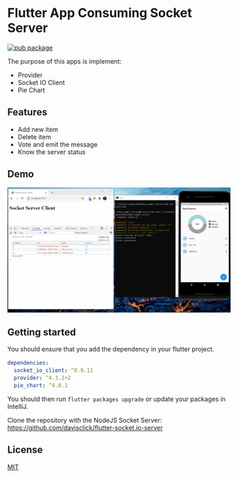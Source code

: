 # Flutter App Consuming Socket Server

[![pub package](https://img.shields.io/pub/v/keyboard_actions.svg)](https://pub.dartlang.org/packages/keyboard_actions)

The purpose of this apps is implement:
- Provider
- Socket IO Client
- Pie Chart

## Features
- Add new item
- Delete item
- Vote and emit the message
- Know the server status

## Demo

![flutter-socket-server](./external_media/flutter-socket-server.gif)

## Getting started

You should ensure that you add the dependency in your flutter project.
```yaml
dependencies:
  socket_io_client: ^0.9.11
  provider: ^4.3.2+2
  pie_chart: ^4.0.1
```

You should then run `flutter packages upgrade` or update your packages in IntelliJ.

Clone the repository with the NodeJS Socket Server: https://github.com/davisclick/flutter-socket.io-server


## License

  [MIT](LICENSE)




